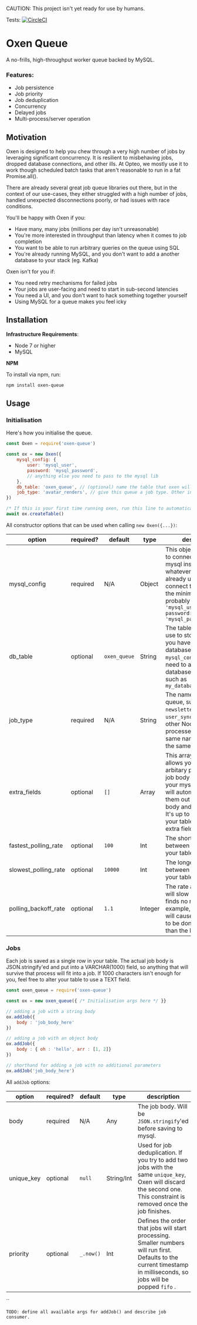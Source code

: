CAUTION: This project isn't yet ready for use by humans.

Tests: [![CircleCI](https://circleci.com/gh/Opteo/oxen-queue.svg?style=svg)](https://circleci.com/gh/Opteo/oxen-queue)

# Oxen Queue

A no-frills, high-throughput worker queue backed by MySQL.

### Features:

-   Job persistence
-   Job priority
-   Job deduplication
-   Concurrency
-   Delayed jobs
-   Multi-process/server operation

## Motivation

Oxen is designed to help you chew through a very high number of jobs by leveraging significant concurrency. It is resilient to misbehaving jobs, dropped database connections, and other ills. At Opteo, we mostly use it to work though scheduled batch tasks that aren't reasonable to run in a fat Promise.all().

There are already several great job queue libraries out there, but in the context of our use-cases, they either struggled with a high number of jobs, handled unexpected disconnections poorly, or had issues with race conditions.

You'll be happy with Oxen if you:

-   Have many, many jobs (millions per day isn't unreasonable)
-   You're more interested in throughput than latency when it comes to job completion
-   You want to be able to run arbitrary queries on the queue using SQL
-   You're already running MySQL, and you don't want to add a another database to your stack (eg. Kafka)

Oxen isn't for you if:

-   You need retry mechanisms for failed jobs
-   Your jobs are user-facing and need to start in sub-second latencies
-   You need a UI, and you don't want to hack something together yourself
-   Using MySQL for a queue makes you feel icky

## Installation

**Infrastructure Requirements**:

-   Node 7 or higher
-   MySQL

**NPM**

To install via npm, run:

```bash
npm install oxen-queue
```

## Usage

### Initialisation

Here's how you initialise the queue.

```javascript
const Oxen = require('oxen-queue')

const ox = new Oxen({
    mysql_config: {
        user: 'mysql_user',
        password: 'mysql_password',
        // anything else you need to pass to the mysql lib
    },
    db_table: 'oxen_queue', // (optional) name the table that oxen will use in your database.
    job_type: 'avatar_renders', // give this queue a job type. Other instances of oxen with the same job type will be the same queue.
})

/* If this is your first time running oxen, run this line to automatically create the database table. You should only need to run this once. */
await ox.createTable()
```

All constructor options that can be used when calling `new Oxen({...})`:

| option               | required? | default      | type    | description                                                                                                                                                                                                                                  |
| -------------------- | --------- | ------------ | ------- | -------------------------------------------------------------------------------------------------------------------------------------------------------------------------------------------------------------------------------------------- |
| mysql_config         | required  | N/A          | Object  | This object will be used to connect to your mysql instance. Use whatever you're already using to connect to mysql. At the minimum, you'll probably need `{user: 'mysql_user', password: 'mysql_password'}`                                   |
| db_table             | optional  | `oxen_queue` | String  | The table that Oxen will use to store its jobs. If you haven't specified a database name in your `mysql_config`, you'll need to add your database as a prefix, such as `my_database.oxen_queue`                                              |
| job_type             | required  | N/A          | String  | The name of your queue, such as `newsletter_emails` or `user_sync`. Queues in other Node.js processes with the same name will share the same state.                                                                                          |
| extra_fields         | optional  | `[]`         | Array   | This array of strings allows you to add arbitary parts of your job body directly to your mysql table. Oxen will automatically pluck them out of your job body and insert them. It's up to you to alter your table to fit those extra fields. |
| fastest_polling_rate | optional  | `100`        | Int     | The shortest delay between two polls of your table (ms)                                                                                                                                                                                      |
| slowest_polling_rate | optional  | `10000`      | Int     | The longest delay between two polls of your table (ms)                                                                                                                                                                                       |
| polling_backoff_rate | optional  | `1.1`        | Integer | The rate at which Oxen will slow polling if it finds no more jobs. For example, a rate of `1.2` will cause the next poll to be done 20% later than the last one.                                                                             |

### Jobs

Each job is saved as a single row in your table. The actual job body is JSON.stringify'ed and put into a VARCHAR(1000) field, so anything that will survive that process will fit into a job. If 1000 characters isn't enough for you, feel free to alter your table to use a TEXT field.

```javascript
const oxen_queue = require('oxen-queue')

const ox = new oxen_queue({ /* Initialisation args here */ }}

// adding a job with a string body
ox.addJob({
    body : 'job_body_here'
})

// adding a job with an object body
ox.addJob({
    body : { oh : 'hello', arr : [1, 2]}
})

// shorthand for adding a job with no additional parameters
ox.addJob('job_body_here')
```

All `addJob` options:

| option     | required? | default   | type       | description                                                                                                                                                            |
| ---------- | --------- | --------- | ---------- | ---------------------------------------------------------------------------------------------------------------------------------------------------------------------- |
| body       | required  | N/A       | Any        | The job body. Will be `JSON.stringify`'ed before saving to mysql.                                                                                                      |
| unique_key | optional  | `null`    | String/Int | Used for job deduplication. If you try to add two jobs with the same `unique_key`, Oxen will discard the second one. This constraint is removed once the job finishes. |
| priority   | optional  | `_.now()` | Int        | Defines the order that jobs will start processing. Smaller numbers will run first. Defaults to the current timestamp in milliseconds, so jobs will be popped `fifo` .  |

``

```
TODO: define all available args for addJob() and describe job consumer.
```
